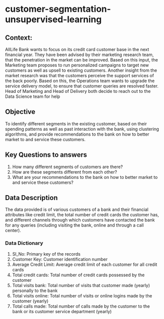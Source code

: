 # customer-segmentation-unsupervised-learning

## Context:

AllLife Bank wants to focus on its credit card customer base in the next financial year. They have been advised by their marketing research team, that the penetration in the market can be improved. Based on this input, the Marketing team proposes to run personalized campaigns to target new customers as well as upsell to existing customers. Another insight from the market research was that the customers perceive the support services of the back poorly. Based on this, the Operations team wants to upgrade the service delivery model, to ensure that customer queries are resolved faster. Head of Marketing and Head of Delivery both decide to reach out to the Data Science team for help

## Objective
To identify different segments in the existing customer, based on their spending patterns as well as past interaction with the bank, using clustering algorithms, and provide recommendations to the bank on how to better market to and service these customers.

## Key Questions to answers
1. How many different segments of customers are there?
2. How are these segments different from each other?
3. What are your recommendations to the bank on how to better market to and service these customers?

## Data Description
The data provided is of various customers of a bank and their financial attributes like credit limit, the total number of credit cards the customer has, and different channels through which customers have contacted the bank for any queries (including visiting the bank, online and through a call center).

### Data Dictionary
1. Sl_No: Primary key of the records
2. Customer Key: Customer identification number
3. Average Credit Limit: Average credit limit of each customer for all credit cards
4. Total credit cards: Total number of credit cards possessed by the customer
5. Total visits bank: Total number of visits that customer made (yearly) personally to the bank
6. Total visits online: Total number of visits or online logins made by the customer (yearly)
7. Total calls made: Total number of calls made by the customer to the bank or its customer service department (yearly)
 
